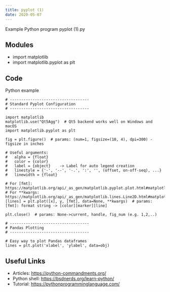 ```yaml
---
title: pyplot (1)
date: 2020-05-07
---
```

Example Python program pyplot (1).py

## Modules

* import matplotlib
* import matplotlib.pyplot as plt

## Code

Python example

    # -----------------------------------
    # Standard Pyplot Configuration
    # -----------------------------------
    
    import matplotlib
    matplotlib.use("Qt5Agg")  # Qt5 backend works well on Windows and macOS
    import matplotlib.pyplot as plt
    
    fig = plt.figure()  # params: (num=1, figsize=(10, 4), dpi=300) - figsize in inches
    
    # Useful arguments:
    #	alpha = {float}
    #	color = {color}
    #	label = {object}	-> Label for auto legend creation
    #	linestyle = {'-', '--', '-.', ':', '', (offset, on-off-seq), ...}
    #	linewidth = {float}
    
    # For [fmt]: https://matplotlib.org/api/_as_gen/matplotlib.pyplot.plot.html#matplotlib.pyplot.plot
    # For **kwargs: https://matplotlib.org/api/_as_gen/matplotlib.lines.Line2D.html#matplotlib.lines.Line2D
    [lines] = plt.plot([x], y, [fmt], data=None, **kwargs)  # params: [fmt]: format string -> [color][marker][line]
    
    plt.close()  # params: None->current, handle, fig_num (e.g. 1,2,..)
    
    # -----------------------------------
    # Pandas Plotting
    # -----------------------------------
    
    # Easy way to plot Pandas dataframes
    lines = plt.plot('xlabel', 'ylabel', data=obj)
    
    

## Useful Links

- Articles: https://python-commandments.org/
- Python shell: https://bsdnerds.org/learn-python/
- Tutorial: https://pythonprogramminglanguage.com/
